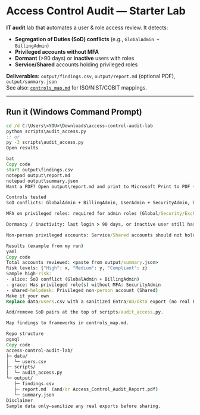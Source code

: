 # Access Control Audit — Starter Lab

**IT audit** lab that automates a user & role access review. It detects:
- **Segregation of Duties (SoD) conflicts** (e.g., `GlobalAdmin + BillingAdmin`)
- **Privileged accounts without MFA**
- **Dormant** (>90 days) or **inactive** users with roles
- **Service/Shared** accounts holding privileged roles

**Deliverables:** `output/findings.csv`, `output/report.md` (optional PDF), `output/summary.json`  
See also: [`controls_map.md`](./controls_map.md) for ISO/NIST/COBIT mappings.

---

## Run it (Windows Command Prompt)

```bat
cd /d C:\Users\<YOU>\Downloads\access-control-audit-lab
python scripts\audit_access.py
:: or
py -3 scripts\audit_access.py
Open results

bat
Copy code
start output\findings.csv
notepad output\report.md
notepad output\summary.json
Want a PDF? Open output\report.md and print to Microsoft Print to PDF (save as output\Access_Control_Audit_Report.pdf).

Controls tested
SoD conflicts: GlobalAdmin + BillingAdmin, UserAdmin + SecurityAdmin, Developer + DBA_Prod

MFA on privileged roles: required for admin roles (Global/Security/Exchange/SharePoint, DBA_Prod, etc.)

Dormancy / inactivity: last login > 90 days, or inactive user still has roles

Non-person privileged accounts: Service/Shared accounts should not hold admin roles

Results (example from my run)
yaml
Copy code
Total accounts reviewed: <paste from output/summary.json>
Risk levels: {"High": x, "Medium": y, "Compliant": z}
Sample high-risk:
- alice: SoD conflict (GlobalAdmin + BillingAdmin)
- grace: Has privileged role(s) without MFA: SecurityAdmin
- shared-helpdesk: Privileged non-person account (Shared)
Make it your own
Replace data/users.csv with a sanitized Entra/AD/Okta export (no real PII).

Add/remove SoD pairs at the top of scripts/audit_access.py.

Map findings to frameworks in controls_map.md.

Repo structure
pgsql
Copy code
access-control-audit-lab/
├─ data/
│  └─ users.csv
├─ scripts/
│  └─ audit_access.py
└─ output/
   ├─ findings.csv
   ├─ report.md  (and/or Access_Control_Audit_Report.pdf)
   └─ summary.json
Disclaimer
Sample data only—sanitize any real exports before sharing.